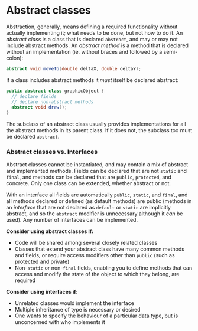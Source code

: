 # Abstract classes

Abstraction, generally,  means defining a required functionality without actually implementing it; what needs to be done, 
but not how to do it. An *abstract class* is a class that is declared `abstract`, and may or may not include abstract methods. 
An *abstract method* is a method that is declared without an implementation (ie. without braces and followed by a semi-colon):
```java
abstract void moveTo(double deltaX, double deltaY);
```
If a class includes abstract methods it *must* itself be declared abstract:
```java
public abstract class graphicObject {
  // declare fields
  // declare non-abstract methods
  abstract void draw();
}
```
The subclass of an abstract class usually provides implementations for all the abstract methods in its parent class. If it does not, 
the subclass too must be declared `abstract`.

### Abstract classes vs. Interfaces
Abstract classes cannot be instantiated, and may contain a mix of abstract and implemented methods. Fields can be declared that are not 
`static` and `final`, and methods can be declared that are `public`, `protected`, and concrete. Only one class can be extended, whether 
abstract or not.

With an interface all fields are automatically `public`, `static`, and `final`, and all methods declared or defined (as default methods) 
are public (methods in an *interface* that are not declared as `default` or `static` are implicitly abstract, and so the `abstract` 
modifier is unnecessary although it *can* be used). Any number of interfaces can be implemented.

**Consider using abstract classes if:**
* Code will be shared among several closely related classes
* Classes that extend your abstract class have many common methods and fields, 
or require access modifiers other than `public` (such as protected and private)
* Non-`static` or non-`final` fields, enabling you to define methods that can access and modify the state of 
the object to which they belong, are required

**Consider using interfaces if:**
* Unrelated classes would implement the interface
* Multiple inheritance of type is necessary or desired
* One wants to specify the behaviour of a particular data type, but is unconcerned with who implements it
